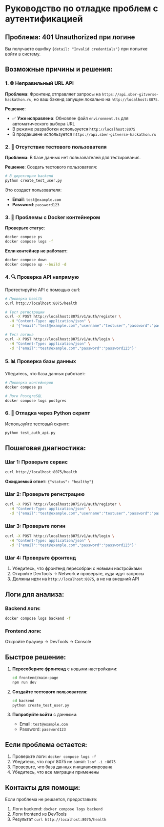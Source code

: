 # Руководство по отладке проблем с аутентификацией

## Проблема: 401 Unauthorized при логине

Вы получаете ошибку `{detail: "Invalid credentials"}` при попытке войти в систему.

## Возможные причины и решения:

### 1. 🌐 Неправильный URL API

**Проблема**: Фронтенд отправляет запросы на `https://api.sber-gitverse-hackathon.ru`, но ваш бэкенд запущен локально на `http://localhost:8075`.

**Решение**: 
- ✅ **Уже исправлено**: Обновлен файл `environment.ts` для автоматического выбора URL
- В режиме разработки используется `http://localhost:8075`
- В продакшене используется `https://api.sber-gitverse-hackathon.ru`

### 2. 👤 Отсутствие тестового пользователя

**Проблема**: В базе данных нет пользователей для тестирования.

**Решение**: Создать тестового пользователя:

```bash
# В директории backend
python create_test_user.py
```

Это создаст пользователя:
- **Email**: `test@example.com`
- **Password**: `password123`

### 3. 🐳 Проблемы с Docker контейнером

**Проверьте статус**:
```bash
docker compose ps
docker compose logs -f
```

**Если контейнер не работает**:
```bash
docker compose down
docker compose up --build -d
```

### 4. 🔍 Проверка API напрямую

Протестируйте API с помощью curl:

```bash
# Проверка health
curl http://localhost:8075/health

# Тест регистрации
curl -X POST http://localhost:8075/v1/auth/register \
  -H "Content-Type: application/json" \
  -d '{"email":"test@example.com","username":"testuser","password":"password123"}'

# Тест логина
curl -X POST http://localhost:8075/v1/auth/login \
  -H "Content-Type: application/json" \
  -d '{"email":"test@example.com","password":"password123"}'
```

### 5. 📊 Проверка базы данных

Убедитесь, что база данных работает:

```bash
# Проверка контейнеров
docker compose ps

# Логи PostgreSQL
docker compose logs postgres
```

### 6. 🔧 Отладка через Python скрипт

Используйте тестовый скрипт:

```bash
python test_auth_api.py
```

## Пошаговая диагностика:

### Шаг 1: Проверьте сервис
```bash
curl http://localhost:8075/health
```
**Ожидаемый ответ**: `{"status": "healthy"}`

### Шаг 2: Проверьте регистрацию
```bash
curl -X POST http://localhost:8075/v1/auth/register \
  -H "Content-Type: application/json" \
  -d '{"email":"test@example.com","username":"testuser","password":"password123"}'
```

### Шаг 3: Проверьте логин
```bash
curl -X POST http://localhost:8075/v1/auth/login \
  -H "Content-Type: application/json" \
  -d '{"email":"test@example.com","password":"password123"}'
```

### Шаг 4: Проверьте фронтенд
1. Убедитесь, что фронтенд пересобран с новыми настройками
2. Откройте DevTools → Network и проверьте, куда идут запросы
3. Должны идти на `http://localhost:8075`, а не на внешний API

## Логи для анализа:

### Backend логи:
```bash
docker compose logs backend -f
```

### Frontend логи:
Откройте браузер → DevTools → Console

## Быстрое решение:

1. **Пересоберите фронтенд** с новыми настройками:
   ```bash
   cd frontend/main-page
   npm run dev
   ```

2. **Создайте тестового пользователя**:
   ```bash
   cd backend
   python create_test_user.py
   ```

3. **Попробуйте войти** с данными:
   - Email: `test@example.com`
   - Password: `password123`

## Если проблема остается:

1. Проверьте логи: `docker compose logs -f`
2. Убедитесь, что порт 8075 не занят: `lsof -i :8075`
3. Проверьте, что база данных инициализирована
4. Убедитесь, что все миграции применены

## Контакты для помощи:

Если проблема не решается, предоставьте:
1. Логи backend: `docker compose logs backend`
2. Логи frontend из DevTools
3. Результат `curl http://localhost:8075/health`
